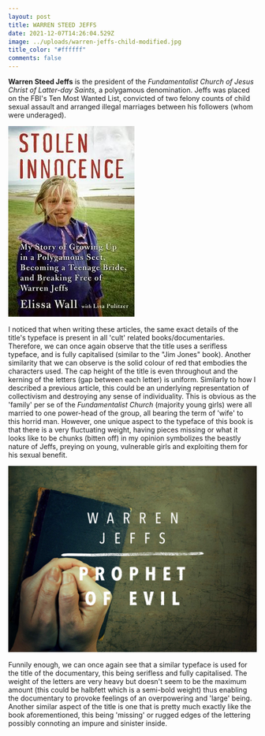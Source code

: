 ```yaml
---
layout: post
title: WARREN STEED JEFFS
date: 2021-12-07T14:26:04.529Z
image: ../uploads/warren-jeffs-child-modified.jpg
title_color: "#ffffff"
comments: false
---
```

**Warren Steed Jeffs** is the president of the *Fundamentalist Church of Jesus Christ of Latter-day Saints,* a polygamous denomination. Jeffs was placed on the FBI's Ten Most Wanted List, convicted of two felony counts of child sexual assault and arranged illegal marriages between his followers (whom were underaged).

![A first-person perspective of Jeffs' atrocities.](../uploads/book1-warren-jeffs.jpg)

I noticed that when writing these articles, the same exact details of the title's typeface is present in all 'cult' related books/documentaries. Therefore, we can once again observe that the title uses a serifless typeface, and is fully capitalised (similar to the "Jim Jones" book). Another similarity that we can observe is the solid colour of red that embodies the characters used. The cap height of the title is even throughout and the kerning of the letters (gap between each letter) is uniform. Similarly to how I described a previous article, this could be an underlying representation of collectivism and destroying any sense of individuality. This is obvious as the 'family' per se of the *Fundamentalist Church* (majority young girls) were all married to one power-head of the group, all bearing the term of 'wife' to this horrid man. However, one unique aspect to the typeface of this book is that there is a very fluctuating weight, having pieces missing or what it looks like to be chunks (bitten off) in my opinion symbolizes the beastly nature of Jeffs, preying on young, vulnerable girls and exploiting them for his sexual benefit. 

![An Amazon Prime documentary about 'Warren Jeffs'](../uploads/warren-jeffs.jpg)

Funnily enough, we can once again see that a similar typeface is used for the title of the documentary, this being  serifless and fully capitalised. The weight of the letters are very heavy but doesn't seem to be the maximum amount (this could be halbfett which is a semi-bold weight) thus enabling the documentary to provoke feelings of an overpowering and 'large' being. Another similar aspect of the title is one that is pretty much exactly like the book aforementioned, this being 'missing' or rugged edges of the lettering possibly connoting an impure and sinister inside.